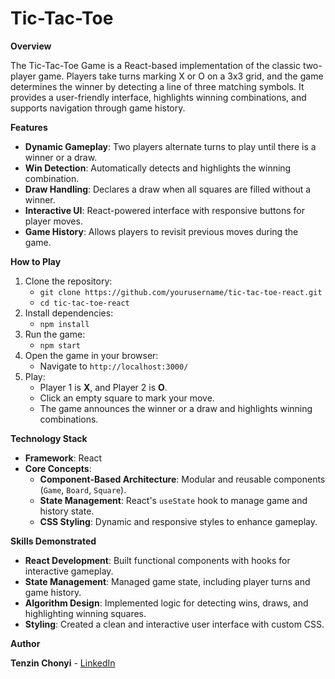 # Tic-Tac-Toe

**Overview**

The Tic-Tac-Toe Game is a React-based implementation of the classic two-player game. Players take turns marking X or O on a 3x3 grid, and the game determines the winner by detecting a line of three matching symbols. It provides a user-friendly interface, highlights winning combinations, and supports navigation through game history.

**Features**
- **Dynamic Gameplay**: Two players alternate turns to play until there is a winner or a draw.
- **Win Detection**: Automatically detects and highlights the winning combination.
- **Draw Handling**: Declares a draw when all squares are filled without a winner.
- **Interactive UI**: React-powered interface with responsive buttons for player moves.
- **Game History**: Allows players to revisit previous moves during the game.

**How to Play**
1. Clone the repository:
   - `git clone https://github.com/yourusername/tic-tac-toe-react.git`
   - `cd tic-tac-toe-react`
2. Install dependencies:
   - `npm install`
3. Run the game:
   - `npm start`
4. Open the game in your browser:
   - Navigate to `http://localhost:3000/`
5. Play:
   - Player 1 is **X**, and Player 2 is **O**.
   - Click an empty square to mark your move.
   - The game announces the winner or a draw and highlights winning combinations.

**Technology Stack**
- **Framework**: React
- **Core Concepts**:
  - **Component-Based Architecture**: Modular and reusable components (`Game`, `Board`, `Square`).
  - **State Management**: React's `useState` hook to manage game and history state.
  - **CSS Styling**: Dynamic and responsive styles to enhance gameplay.

**Skills Demonstrated**
- **React Development**: Built functional components with hooks for interactive gameplay.
- **State Management**: Managed game state, including player turns and game history.
- **Algorithm Design**: Implemented logic for detecting wins, draws, and highlighting winning squares.
- **Styling**: Created a clean and interactive user interface with custom CSS.

**Author**

**Tenzin Chonyi** - [LinkedIn](https://www.linkedin.com/in/yourprofile)
